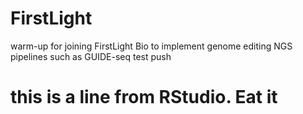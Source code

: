 # FirstLight
warm-up for joining FirstLight Bio to implement genome editing NGS pipelines such as GUIDE-seq
test push

# this is a line from RStudio. Eat it